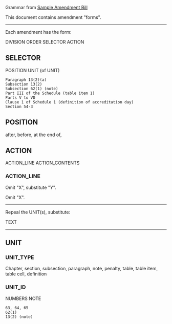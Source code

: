 Grammar from [Sample Amendment Bill](http://www.opc.gov.au/about/docs/word_notes/SampleAmendBill.pdf)

This document contains amendment "forms".

---

Each amendment has the form:

DIVISION
ORDER SELECTOR
ACTION

## SELECTOR

POSITION UNIT (of UNIT)

```
Paragraph 13(2)(a)
Subsection 13(2)
Subsection 62(1) (note)
Part III of the Schedule (table item 1)
Parts V to VD
Clause 1 of Schedule 1 (definition of accreditation day)
Section 54-3
```

## POSITION

after, before, at the end of,

## ACTION

ACTION_LINE
ACTION_CONTENTS

### ACTION_LINE

Omit "X", substitute "Y".

Omit "X".

---

Repeal the UNIT(s), substitute:

TEXT

---

## UNIT

### UNIT_TYPE

Chapter, section, subsection, paragraph, note, penalty, table, table item, table cell, definition

### UNIT_ID

NUMBERS NOTE

```
63, 64, 65
62(1)
13(2) (note)
```
